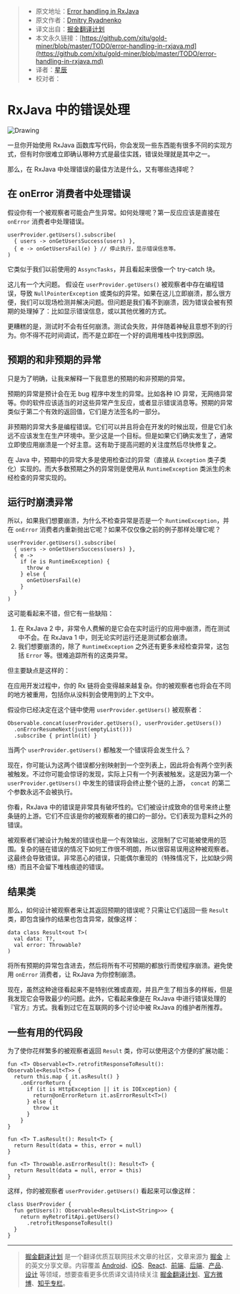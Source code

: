 
  > * 原文地址：[Error handling in RxJava](https://rongi.github.io/kotlin-blog/rxjava/rx/2017/08/01/error-handling-in-rxjava.html)
  > * 原文作者：[Dmitry Ryadnenko](https://twitter.com/KotlinBlog)
  > * 译文出自：[掘金翻译计划](https://github.com/xitu/gold-miner)
  > * 本文永久链接：[https://github.com/xitu/gold-miner/blob/master/TODO/error-handling-in-rxjava.md](https://github.com/xitu/gold-miner/blob/master/TODO/error-handling-in-rxjava.md)
  > * 译者：[星辰](https://www.zhihu.com/people/tmpbook)
  > * 校对者：

  # RxJava 中的错误处理

  ![Drawing](https://rongi.github.io/kotlin-blog/assets/error-handling-in-rxjava-title.jpg)

一旦你开始使用 RxJava 函数库写代码，你会发现一些东西能有很多不同的实现方式，但有时你很难立即确认哪种方式是最佳实践，错误处理就是其中之一。

那么，在 RxJava 中处理错误的最佳方法是什么，又有哪些选择呢？

## 在 onError 消费者中处理错误

假设你有一个被观察者可能会产生异常。如何处理呢？第一反应应该是直接在 `onError` 消费者中处理错误。

    userProvider.getUsers().subscribe(
      { users -> onGetUsersSuccess(users) },
      { e -> onGetUsersFail(e) } // 停止执行，显示错误信息等。
    )

它类似于我们以前使用的 `AssyncTasks`，并且看起来很像一个 try-catch 块。

这儿有一个大问题。 假设在 `userProvider.getUsers()` 被观察者中存在编程错误，导致 `NullPointerException` 或类似的异常。如果在这儿立即崩溃，那么很方便，我们可以现场检测并解决问题。但问题是我们看不到崩溃，因为错误会被有预期的处理掉了：比如显示错误信息，或以其他优雅的方式。

更糟糕的是，测试时不会有任何崩溃。测试会失败，并伴随着神秘且意想不到的行为。你不得不花时间调试，而不是立即在一个好的调用堆栈中找到原因。

## 预期的和非预期的异常

只是为了明确，让我来解释一下我意思的预期的和非预期的异常。

预期的异常是预计会在无 bug 程序中发生的异常。比如各种 IO 异常，无网络异常等。你的软件应该适当的对这些异常产生反应，或者显示错误消息等。预期的异常类似于第二个有效的返回值，它们是方法签名的一部分。

非预期的异常大多是编程错误。它们可以并且将会在开发的时候出现，但是它们永远不应该发生在生产环境中。至少这是一个目标。但是如果它们确实发生了，通常立即使应用崩溃是一个好主意。这有助于提高问题的关注度然后尽快修复之。

在 Java 中，预期中的异常大多是使用检查过的异常（直接从 `Exception` 类子类化）实现的。而大多数预期之外的异常则是使用从 `RuntimeException` 类派生的未经检查的异常实现的。

## 运行时崩溃异常

所以，如果我们想要崩溃，为什么不检查异常是否是一个 `RuntimeException`，并在 `onError` 消费者内重新抛出它呢？如果不仅仅像之前的例子那样处理它呢？

    userProvider.getUsers().subscribe(
      { users -> onGetUsersSuccess(users) },
      { e ->
        if (e is RuntimeException) {
          throw e
        } else {
          onGetUsersFail(e)
        }
      }
    )

这可能看起来不错，但它有一些缺陷：

1. 在 RxJava 2 中，非常令人费解的是它会在实时运行的应用中崩溃，而在测试中不会。在 RxJava 1 中，则无论实时运行还是测试都会崩溃。
2. 我们想要崩溃的，除了 `RuntimeException` 之外还有更多未经检查异常，这包括 `Error` 等。很难追踪所有的这类异常。

但主要缺点是这样的：

在应用开发过程中，你的 Rx 链将会变得越来越复杂。你的被观察者也将会在不同的地方被重用，包括你从没料到会使用到的上下文中。

假设你已经决定在这个链中使用 `userProvider.getUsers()` 被观察者：

    Observable.concat(userProvider.getUsers(), userProvider.getUsers())
      .onErrorResumeNext(just(emptyList()))
      .subscribe { println(it) }

当两个 `userProvider.getUsers()` 都触发一个错误将会发生什么？

现在，你可能认为这两个错误都分别映射到一个空列表上，因此将会有两个空列表被触发。不过你可能会惊讶的发现，实际上只有一个列表被触发。这是因为第一个 `userProvider.getUsers()` 中发生的错误将会终止整个链的上游， `concat` 的第二个参数永远不会被执行。

你看，RxJava 中的错误是非常具有破坏性的。它们被设计成致命的信号来终止整条链的上游。它们不应该是你的被观察者的接口的一部分。它们表现为意料之外的错误。

被观察者们被设计为触发的错误也是一个有效输出，这限制了它可能被使用的范围。复杂的链在错误的情况下如何工作很不明朗，所以很容易误用这种被观察者。这最终会导致错误。非常恶心的错误，只能偶尔重现的（特殊情况下，比如缺少网络）而且不会留下堆栈痕迹的错误。

## 结果类

那么，如何设计被观察者来让其返回预期的错误呢？只需让它们返回一些 `Result` 类，即包含操作的结果也包含异常，就像这样：

    data class Result<out T>(
      val data: T?,
      val error: Throwable?
    )

将所有预期的异常包含进去，然后将所有不可预期的都放行而使程序崩溃。避免使用 `onError` 消费者，让 RxJava 为你控制崩溃。

现在，虽然这种途径看起来不是特别优雅或直观，并且产生了相当多的样板，但是我发现它会导致最少的问题。此外，它看起来像是在 RxJava 中进行错误处理的『官方』方式。我看到过它在互联网的多个讨论中被 RxJava 的维护者所推荐。

## 一些有用的代码段

为了使你花样繁多的被观察者返回 `Result` 类，你可以使用这个方便的扩展功能：

    fun <T> Observable<T>.retrofitResponseToResult(): Observable<Result<T>> {
      return this.map { it.asResult() }
        .onErrorReturn {
          if (it is HttpException || it is IOException) {
            return@onErrorReturn it.asErrorResult<T>()
          } else {
            throw it
          }
        }
    }

    fun <T> T.asResult(): Result<T> {
      return Result(data = this, error = null)
    }

    fun <T> Throwable.asErrorResult(): Result<T> {
      return Result(data = null, error = this)
    }

这样，你的被观察者 `userProvider.getUsers()` 看起来可以像这样：


    class UserProvider {
      fun getUsers(): Observable<Result<List<String>>> {
        return myRetrofitApi.getUsers()
          .retrofitResponseToResult()
      }
    }


  ---

  > [掘金翻译计划](https://github.com/xitu/gold-miner) 是一个翻译优质互联网技术文章的社区，文章来源为 [掘金](https://juejin.im) 上的英文分享文章。内容覆盖 [Android](https://github.com/xitu/gold-miner#android)、[iOS](https://github.com/xitu/gold-miner#ios)、[React](https://github.com/xitu/gold-miner#react)、[前端](https://github.com/xitu/gold-miner#前端)、[后端](https://github.com/xitu/gold-miner#后端)、[产品](https://github.com/xitu/gold-miner#产品)、[设计](https://github.com/xitu/gold-miner#设计) 等领域，想要查看更多优质译文请持续关注 [掘金翻译计划](https://github.com/xitu/gold-miner)、[官方微博](http://weibo.com/juejinfanyi)、[知乎专栏](https://zhuanlan.zhihu.com/juejinfanyi)。
  